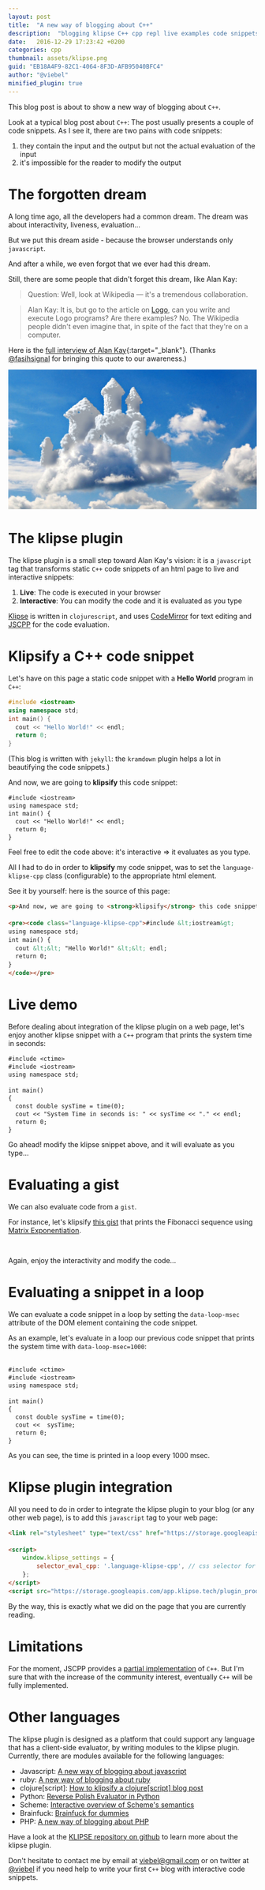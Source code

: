 ```yaml
---
layout: post
title:  "A new way of blogging about C++"
description:  "blogging klipse C++ cpp repl live examples code snippets"
date:   2016-12-29 17:23:42 +0200
categories: cpp
thumbnail: assets/klipse.png
guid: "EB18A4F9-82C1-4064-8F3D-AFB95040BFC4"
author: "@viebel"
minified_plugin: true
---
```


This blog post is about to show a new way of blogging about `C++`.

Look at a typical blog post about `C++`: The post usually presents a couple of code snippets. As I see it, there are two pains with code snippets:

1. they contain the input and the output but not the actual evaluation of the input
2. it's impossible for the reader to modify the output

# The forgotten dream

A long time ago, all the developers had a common dream. The dream was about interactivity, liveness, evaluation...

But we put this dream aside - because the browser understands only `javascript`.

And after a while, we even forgot that we ever had this dream.


Still, there are some people that didn't forget this dream, like Alan Kay:

>Question: Well, look at Wikipedia — it's a tremendous collaboration.

>Alan Kay: It is, but go to the article on [Logo](https://en.wikipedia.org/wiki/Logo_(programming_language)), can you write and execute Logo programs? Are there examples? No. The Wikipedia people didn't even imagine that, in spite of the fact that they're on a computer.

Here is the [full interview of Alan Kay](http://www.drdobbs.com/architecture-and-design/interview-with-alan-kay/240003442?pgno=2){:target="_blank"}. (Thanks [@fasihsignal](https://twitter.com/fasihsignal) for bringing this quote to our awareness.)

![dream](/assets/dream.jpg)



# The klipse plugin

The klipse plugin is a small step toward Alan Kay's vision: it is a `javascript` tag that transforms static `C++` code snippets of an html page to live and interactive snippets:

1. **Live**: The code is executed in your browser
2. **Interactive**: You can modify the code and it is evaluated as you type

[Klipse](https://github.com/viebel/klipse) is written in `clojurescript`, and uses [CodeMirror](http://codemirror.net/) for text editing and [JSCPP](https://github.com/felixhao28/JSCPP) for the code evaluation. 


# Klipsify a C++ code snippet

Let's have on this page a static code snippet with a **Hello World** program in `C++`:
 
~~~c++
#include <iostream>
using namespace std;
int main() {
  cout << "Hello World!" << endl;
  return 0;
}
~~~

(This blog is written with `jekyll`: the `kramdown` plugin helps a lot in beautifying the code snippets.)

And now, we are going to **klipsify** this code snippet:

~~~klipse-cpp
#include <iostream>
using namespace std;
int main() {
  cout << "Hello World!" << endl;
  return 0;
}
~~~

Feel free to edit the code above: it's interactive => it evaluates as you type.

All I had to do in order to **klipsify** my code snippet, was to set the `language-klipse-cpp` class (configurable) to the appropriate html element.

See it by yourself: here is the source of this page:

~~~html
<p>And now, we are going to <strong>klipsify</strong> this code snippet:</p>

<pre><code class="language-klipse-cpp">#include &lt;iostream&gt;
using namespace std;
int main() {
  cout &lt;&lt; "Hello World!" &lt;&lt; endl;
  return 0;
}
</code></pre>
~~~


# Live demo

Before dealing about integration of the klipse plugin on a web page, let's enjoy another klipse snippet with a `C++` program that prints the system time in seconds:

~~~klipse-cpp
#include <ctime>
#include <iostream>
using namespace std;

int main()
{
  const double sysTime = time(0);
  cout << "System Time in seconds is: " << sysTime << "." << endl;
  return 0;
}
~~~

Go ahead! modify the klipse snippet above, and it will evaluate as you type...


# Evaluating a gist

We can also evaluate code from a `gist`.

For instance, let's klipsify [this gist](https://gist.github.com/viebel/cbd1cf8dce1ee99180285011b2a9753b) that prints the Fibonacci sequence using [Matrix Exponentiation](https://ronzii.wordpress.com/2011/07/09/using-matrix-exponentiation-to-calculated-nth-fibonacci-number/).

<pre>
<div class="language-klipse-cpp" data-gist-id="viebel/cbd1cf8dce1ee99180285011b2a9753b"></div>
</pre>

Again, enjoy the interactivity and modify the code...

# Evaluating a snippet in a loop

We can evaluate a code snippet in a loop by setting the `data-loop-msec` attribute of the DOM element containing the code snippet.

As an example, let's evaluate in a loop our previous code snippet that prints the system time with `data-loop-msec=1000`:

<pre><code class="language-klipse-cpp" data-loop-msec="1000">
#include &lt;ctime&gt;
#include &lt;iostream&gt;
using namespace std;

int main()
{
  const double sysTime = time(0);
  cout &lt;&lt;  sysTime;
  return 0;
}
</code></pre>

As you can see, the time is printed in a loop every 1000 msec.


# Klipse plugin integration

All you need to do in order to integrate the klipse plugin to your blog (or any other web page), is to add this `javascript` tag to your web page:

~~~html
<link rel="stylesheet" type="text/css" href="https://storage.googleapis.com/app.klipse.tech/css/codemirror.css">

<script>
    window.klipse_settings = {
        selector_eval_cpp: '.language-klipse-cpp', // css selector for the html elements you want to klipsify
    };
</script>
<script src="https://storage.googleapis.com/app.klipse.tech/plugin_prod/js/klipse_plugin.min.js"></script>
~~~

By the way, this is exactly what we did on the page that you are currently reading.

# Limitations

For the moment, JSCPP provides a [partial implementation](https://github.com/felixhao28/JSCPP#which-features-are-implemented) of `C++`. But I'm sure that with the increase of the community interest, eventually `C++` will be fully implemented.

# Other languages

The klipse plugin is designed as a platform that could support any language that has a client-side evaluator, by writing modules to the klipse plugin. Currently, there are modules available for the following languages: 

- Javascript: [A new way of blogging about javascript](http://blog.klipse.tech/javascript/2016/06/20/blog-javascript.html)
- ruby: [A new way of blogging about ruby](http://blog.klipse.tech/ruby/2016/06/20/blog-ruby.html)
- clojure[script]: [How to klipsify a clojure[script] blog post](http://blog.klipse.tech/clojure/2016/06/07/klipse-plugin-tuto.html)
- Python: [Reverse Polish Evaluator in Python](http://blog.klipse.tech/python/2016/09/22/python-reverse-polish-evaluator.html)
- Scheme: [Interactive overview of Scheme's semantics](http://blog.klipse.tech/scheme/2016/09/11/scheme-tutorial-1.html)
- Brainfuck: [Brainfuck for dummies](http://blog.klipse.tech/brainfuck/2016/12/17/brainfuck.html)
- PHP: [A new way of blogging about PHP](http://blog.klipse.tech/php/2016/06/26/blog-php.html)


Have a look at the [KLIPSE repository on github](github.com/viebel/klipse) to learn more about the klipse plugin.

Don't hesitate to contact me by email at [viebel@gmail.com](mailto:viebel@gmail.com?Subject=Hello%20KLIPSE) or on twitter at [@viebel](https://twitter.com/viebel) if you need help to write your first `C++` blog with interactive code snippets.

